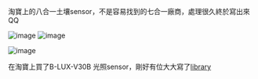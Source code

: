 淘寶上的八合一土壤sensor，不是容易找到的七合一廠商，處理很久終於寫出來QQ

![image](https://github.com/hsuan619/getSoil/assets/100425158/54aadc42-2a51-467a-b477-e119711bb8ca)
![image](https://github.com/hsuan619/getSoil/assets/100425158/42c240b3-6781-4730-94f0-99b0087ab0c6)

![image](https://github.com/hsuan619/getSoil/assets/100425158/83bb306f-d72b-44aa-9142-d3d0ad18c3f6)

在淘寶上買了B-LUX-V30B 光照sensor，剛好有位大大寫了[library](https://github.com/dl1109783/B-LUX-V30B)
